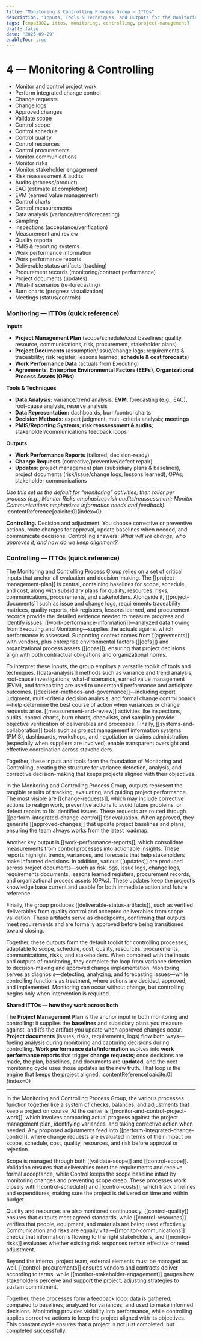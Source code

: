 ```yaml
---
title: "Monitoring & Controlling Process Group – ITTOs"
description: "Inputs, Tools & Techniques, and Outputs for the Monitoring & Controlling Process Group."
tags: [cmpa3302, ittos, monitoring, controlling, project-management]
draft: false
date: "2025-09-29"
enableToc: true
---
```


# 4 — Monitoring & Controlling
- Monitor and control project work
- Perform integrated change control
- Change requests
- Change logs
- Approved changes
- Validate scope
- Control scope
- Control schedule
- Control quality
- Control resources
- Control procurements
- Monitor communications
- Monitor risks
- Monitor stakeholder engagement
- Risk reassessment & audits
- Audits (process/product)
- EAC (estimate at completion)
- EVM (earned value management)
- Control charts
- Control measurements
- Data analysis (variance/trend/forecasting)
- Sampling
- Inspections (acceptance/verification)
- Measurement and review
- Quality reports
- PMIS & reporting systems
- Work performance information
- Work performance reports
- Deliverable status artifacts (tracking)
- Procurement records (monitoring/contract performance)
- Project documents (updates)
- What-if scenarios (re-forecasting)
- Burn charts (progress visualization)
- Meetings (status/controls)

### Monitoring — ITTOs (quick reference)

**Inputs**
- **Project Management Plan** (scope/schedule/cost baselines; quality, resource, communications, risk, procurement, stakeholder plans)  
- **Project Documents** (assumption/issue/change logs; requirements & traceability; risk register; lessons learned; **schedule & cost forecasts**)  
- **Work Performance Data** (actuals from Executing)  
- **Agreements**, **Enterprise Environmental Factors (EEFs)**, **Organizational Process Assets (OPAs)**

**Tools & Techniques**
- **Data Analysis:** variance/trend analysis, **EVM**, forecasting (e.g., EAC), root-cause analysis, reserve analysis  
- **Data Representation:** dashboards, burn/control charts  
- **Decision Methods:** expert judgment, multi-criteria analysis; **meetings**  
- **PMIS/Reporting Systems**; **risk reassessment & audits**; stakeholder/communications feedback loops

**Outputs**
- **Work Performance Reports** (tailored, decision-ready)  
- **Change Requests** (corrective/preventive/defect repair)  
- **Updates:** project management plan (subsidiary plans & baselines), project documents (risk/issue/change logs, lessons learned), OPAs; stakeholder communications

*Use this set as the default for “monitoring” activities; then tailor per process (e.g., Monitor Risks emphasizes risk audits/reassessment; Monitor Communications emphasizes information needs and feedback).* :contentReference[oaicite:0]{index=0}


**Controlling.** Decision and adjustment. You choose corrective or preventive actions, route changes for approval, update baselines when needed, and communicate decisions. Controlling answers: *What will we change, who approves it, and how do we keep alignment?* 

### Controlling — ITTOs (quick reference)
The Monitoring and Controlling Process Group relies on a set of critical inputs that anchor all evaluation and decision-making. The [[project-management-plan]] is central, containing baselines for scope, schedule, and cost, along with subsidiary plans for quality, resources, risks, communications, procurements, and stakeholders. Alongside it, [[project-documents]] such as issue and change logs, requirements traceability matrices, quality reports, risk registers, lessons learned, and procurement records provide the detailed evidence needed to measure progress and identify issues. [[work-performance-information]]—analyzed data flowing from Executing and Monitoring—supplies the actuals against which performance is assessed. Supporting context comes from [[agreements]] with vendors, plus enterprise environmental factors ([[eefs]]) and organizational process assets ([[opas]]), ensuring that project decisions align with both contractual obligations and organizational norms.  

To interpret these inputs, the group employs a versatile toolkit of tools and techniques. [[data-analysis]] methods such as variance and trend analysis, root-cause investigations, what-if scenarios, earned value management (EVM), and forecasting are used to understand performance and anticipate outcomes. [[decision-methods-and-governance]]—including expert judgment, multi-criteria decision analysis, and formal change control boards—help determine the best course of action when variances or change requests arise. [[measurement-and-review]] activities like inspections, audits, control charts, burn charts, checklists, and sampling provide objective verification of deliverables and processes. Finally, [[systems-and-collaboration]] tools such as project management information systems (PMIS), dashboards, workshops, and negotiation or claims administration (especially when suppliers are involved) enable transparent oversight and effective coordination across stakeholders.  

Together, these inputs and tools form the foundation of Monitoring and Controlling, creating the structure for variance detection, analysis, and corrective decision-making that keeps projects aligned with their objectives.


In the Monitoring and Controlling Process Group, outputs represent the tangible results of tracking, evaluating, and guiding project performance. The most visible are [[change-requests]], which may include corrective actions to realign work, preventive actions to avoid future problems, or defect repairs to fix identified issues. These requests are routed through [[perform-integrated-change-control]] for evaluation. When approved, they generate [[approved-changes]] that update project baselines and plans, ensuring the team always works from the latest roadmap.  

Another key output is [[work-performance-reports]], which consolidate measurements from control processes into actionable insights. These reports highlight trends, variances, and forecasts that help stakeholders make informed decisions. In addition, various [[updates]] are produced across project documents—such as risk logs, issue logs, change logs, requirements documents, lessons learned registers, procurement records, and organizational process assets (OPAs). These updates keep the project’s knowledge base current and usable for both immediate action and future reference.  

Finally, the group produces [[deliverable-status-artifacts]], such as verified deliverables from quality control and accepted deliverables from scope validation. These artifacts serve as checkpoints, confirming that outputs meet requirements and are formally approved before being transitioned toward closing.  

Together, these outputs form the default toolkit for controlling processes, adaptable to scope, schedule, cost, quality, resources, procurements, communications, risks, and stakeholders. When combined with the inputs and outputs of monitoring, they complete the loop from variance detection to decision-making and approved change implementation. Monitoring serves as diagnosis—detecting, analyzing, and forecasting issues—while controlling functions as treatment, where actions are decided, approved, and implemented. Monitoring can occur without change, but controlling begins only when intervention is required.

**Shared ITTOs — how they work across both**

The **Project Management Plan** is the anchor input in both monitoring and controlling: it supplies the **baselines** and subsidiary plans you measure against, and it’s the artifact you update when approved changes occur. **Project documents** (issues, risks, requirements, logs) flow both ways—fueling analysis during monitoring and capturing decisions during controlling. **Work performance data/information** evolves into **work performance reports** that trigger **change requests**; once decisions are made, the plan, baselines, and documents are **updated**, and the next monitoring cycle uses those updates as the new truth. That loop is the engine that keeps the project aligned. :contentReference[oaicite:0]{index=0}

---
In the Monitoring and Controlling Process Group, the various processes function together like a system of checks, balances, and adjustments that keep a project on course. At the center is [[monitor-and-control-project-work]], which involves comparing actual progress against the project management plan, identifying variances, and taking corrective action when needed. Any proposed adjustments feed into [[perform-integrated-change-control]], where change requests are evaluated in terms of their impact on scope, schedule, cost, quality, resources, and risk before approval or rejection.  

Scope is managed through both [[validate-scope]] and [[control-scope]]. Validation ensures that deliverables meet the requirements and receive formal acceptance, while Control keeps the scope baseline intact by monitoring changes and preventing scope creep. These processes work closely with [[control-schedule]] and [[control-costs]], which track timelines and expenditures, making sure the project is delivered on time and within budget.  

Quality and resources are also monitored continuously. [[control-quality]] ensures that outputs meet agreed standards, while [[control-resources]] verifies that people, equipment, and materials are being used effectively. Communication and risks are equally vital—[[monitor-communications]] checks that information is flowing to the right stakeholders, and [[monitor-risks]] evaluates whether existing risk responses remain effective or need adjustment.  

Beyond the internal project team, external elements must be managed as well. [[control-procurements]] ensures vendors and contracts deliver according to terms, while [[monitor-stakeholder-engagement]] gauges how stakeholders perceive and support the project, adjusting strategies to sustain commitment.  

Together, these processes form a feedback loop: data is gathered, compared to baselines, analyzed for variances, and used to make informed decisions. Monitoring provides visibility into performance, while controlling applies corrective actions to keep the project aligned with its objectives. This constant cycle ensures that a project is not just completed, but completed successfully.
